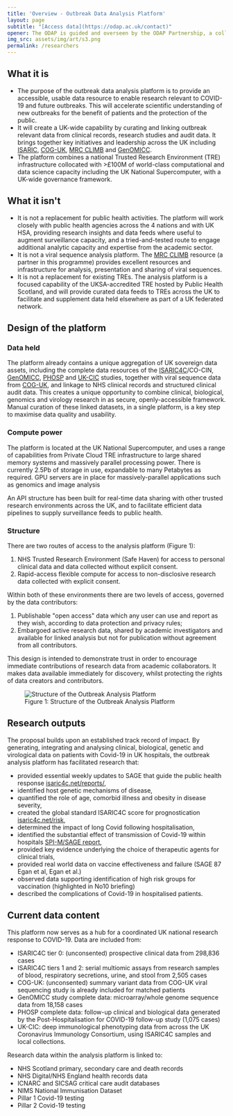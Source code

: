 ```yaml
---
title: 'Overview - Outbreak Data Analysis Platform'
layout: page
subtitle: "[Access data](https://odap.ac.uk/contact)"
opener: The ODAP is guided and overseen by the ODAP Partnership, a collaboration among nationwide research studies, public health agencies, the NHS and clinicians and scientists.
img_src: assets/img/art/s3.png
permalink: /researchers
---
```




## What it is

- The purpose of the outbreak data analysis platform is to provide an accessible, usable data resource to enable research relevant to COVID-19 and future outbreaks. This will accelerate scientific understanding of new outbreaks for the benefit of patients and the protection of the public.
- It will create a UK-wide capability by curating and linking outbreak relevant data from clinical records, research studies and audit data. It brings together key initiatives and leadership across the UK including [ISARIC](https://isaric4c.net/), [COG-UK](https://www.cogconsortium.uk/), [MRC CLIMB](https://www.climb.ac.uk/) and [GenOMICC](https://genomicc.org/). 
- The platform combines a national Trusted Research Environment (TRE) infrastructure collocated with >£100M of world-class computational and data science capacity including the UK National Supercomputer, with a UK-wide governance framework.


## What it isn't

- It is not a replacement for public health activities. The platform will work closely with public health agencies across the 4 nations and with UK HSA, providing research insights and data feeds where useful to augment surveillance capacity, and a tried-and-tested route to engage additional analytic capacity and expertise from the academic sector.
- It is not a viral sequence analysis platform. The [MRC CLIMB](https://www.climb.ac.uk/) resource (a partner in this programme) provides excellent resources and infrastructure for analysis, presentation and sharing of viral sequences.
- It is not a replacement for existing TREs. The analysis platform is a focused capability of the UKSA-accredited TRE hosted by Public Health Scotland, and will provide curated data feeds to TREs across the UK to facilitate and supplement data held elsewhere as part of a UK federated network.


## Design of the platform

### Data held

The platform already contains a unique aggregation of UK sovereign data assets, including the complete data resources of the [ISARIC4C](https://isaric4c.net/)/CO-CIN, [GenOMICC](https://genomicc.org/), [PHOSP](https://www.phosp.org/) and [UK-CIC](https://www.uk-cic.org/) studies, together with viral sequence data from [COG-UK](https://www.cogconsortium.uk/), and linkage to NHS clinical records and structured clinical audit data. This creates a unique opportunity to combine clinical, biological, genomics and virology research in as secure, openly-accessible framework. Manual curation of these linked datasets, in a single platform, is a key step to maximise data quality and usability.

### Compute power

The platform is located at the UK National Supercomputer, and uses a range of capabilities from Private Cloud TRE infrastructure to large shared memory systems and massively parallel processing power. There is currently 2.5Pb of storage in use, expandable to many Petabytes as required. GPU servers are in place for massively-parallel applications such as genomics and image analysis

An API structure has been built for real-time data sharing with other trusted research environments across the UK, and to facilitate efficient data pipelines to supply surveillance feeds to public health.


### Structure

There are two routes of access to the analysis platform (Figure 1):

1. NHS Trusted Research Environment (Safe Haven) for access to personal clinical data and data collected without explicit consent.
2. Rapid-access flexible compute for access to non-disclosive research data collected with explicit consent.

Within both of these environments there are two levels of access, governed by the data contributors:

1. Publishable "open access" data which any user can use and report as they wish, according to data protection and privacy rules;
2. Embargoed active research data, shared by academic investigators and available for linked analysis but not for publication without agreement from all contributors.

This design is intended to demonstrate trust in order to encourage immediate contributions of research data from academic collaborators. It makes data available immediately for discovery, whilst protecting the rights of data creators and contributors.

<figure>
<img src="/assets/img/art/i4c-analysis-platform-updated.png" alt="Structure of the Outbreak Analysis Platform">
<figcaption>Figure 1: Structure of the Outbreak Analysis Platform</figcaption>
</figure>

## Research outputs

The proposal builds upon an established track record of impact. By generating, integrating and analysing clinical, biological, genetic and virological data on patients with Covid-19 in UK hospitals, the outbreak analysis platform has facilitated research that:

- provided essential weekly updates to SAGE that guide the public health response [isaric4c.net/reports/](https://isaric4c.net/reports/), 
- identified host genetic mechanisms of disease,
- quantified the role of age, comorbid illness and obesity in disease severity,
- created the global standard ISARIC4C score for prognostication [isaric4c.net/risk](isaric4c.net/risk),
- determined the impact of long Covid following hospitalisation, 
- identified the substantial effect of transmission of Covid-19 within hospitals [SPI-M/SAGE report](https://assets.publishing.service.gov.uk/government/uploads/system/uploads/attachment_data/file/961210/S1056_Contribution_of_nosocomial_infections_to_the_first_wave.pdf),
- provided key evidence underlying the choice of therapeutic agents for clinical trials,
- provided real world data on vaccine effectiveness and failure (SAGE 87 Egan et al,  Egan et al.) 
- observed data supporting identification of high risk groups for vaccination (highlighted in No10 briefing)
- described the complications of Covid-19 in hospitalised patients.

## Current data content

This platform now serves as a hub for a coordinated UK national research response to COVID-19. Data are included from:

- ISARIC4C tier 0: (unconsented) prospective clinical data from 298,836 cases
- ISARIC4C tiers 1 and 2: serial multiomic assays from research samples of blood, respiratory secretions, urine, and stool from 2,505 cases
- COG-UK: (unconsented) summary variant data from COG-UK viral sequencing study is already included for matched patients
- GenOMICC study complete data: microarray/whole genome sequence data from 18,158 cases
- PHOSP complete data: follow-up clinical and biological data generated by the Post-Hospitalisation for COVID-19 follow-up study (1,075 cases)
- UK-CIC: deep immunological phenotyping data from across the UK Coronavirus Immunology Consortium, using ISARIC4C samples and local collections.

Research data within the analysis platform is linked to:

- NHS Scotland primary, secondary care and death records
- NHS Digital/NHS England health records data
- ICNARC and SICSAG critical care audit databases
- NIMS National Immunisation Dataset
- Pillar 1 Covid-19 testing
- Pillar 2 Covid-19 testing

